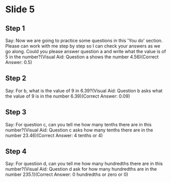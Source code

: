 # Slide 5

## Step 1

Say: Now we are going to practice some questions in this 'You do' section. Please can work with me step by step so I can check your answers as we go along. Could you please answer question a and write what the value is of 5 in the number?(Visual Aid: Question a shows the number 4.56)(Correct Answer: 0.5)

## Step 2

Say: For b, what is the value of 9 in 6.39?(Visual Aid: Question b asks what the value of 9 is in the number 6.39)(Correct Answer: 0.09)

## Step 3

Say: For question c, can you tell me how many tenths there are in this number?(Visual Aid: Question c asks how many tenths there are in the number 23.46)(Correct Answer: 4 tenths or 4)

## Step 4

Say: For question d, can you tell me how many hundredths there are in this number?(Visual Aid: Question d ask for how many hundredths are in the number 235.1)(Correct Answer: 0 hundredths or zero or 0)
